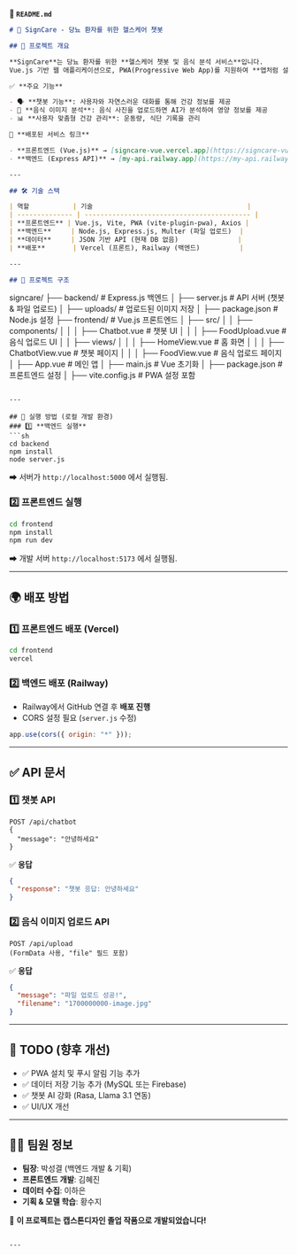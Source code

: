 **📄 `README.md`**

```md
# 🚀 SignCare - 당뇨 환자를 위한 헬스케어 챗봇

## 📌 프로젝트 개요

**SignCare**는 당뇨 환자를 위한 **헬스케어 챗봇 및 음식 분석 서비스**입니다.  
Vue.js 기반 웹 애플리케이션으로, PWA(Progressive Web App)를 지원하여 **앱처럼 설치 가능**합니다.

✅ **주요 기능**

- 🗣 **챗봇 기능**: 사용자와 자연스러운 대화를 통해 건강 정보를 제공
- 🍱 **음식 이미지 분석**: 음식 사진을 업로드하면 AI가 분석하여 영양 정보를 제공
- 📊 **사용자 맞춤형 건강 관리**: 운동량, 식단 기록을 관리

🔗 **배포된 서비스 링크**

- **프론트엔드 (Vue.js)** → [signcare-vue.vercel.app](https://signcare-vue.vercel.app)
- **백엔드 (Express API)** → [my-api.railway.app](https://my-api.railway.app)

---

## 🛠️ 기술 스택

| 역할           | 기술                                       |
| -------------- | ------------------------------------------ |
| **프론트엔드** | Vue.js, Vite, PWA (vite-plugin-pwa), Axios |
| **백엔드**     | Node.js, Express.js, Multer (파일 업로드)  |
| **데이터**     | JSON 기반 API (현재 DB 없음)               |
| **배포**       | Vercel (프론트), Railway (백엔드)          |

---

## 📂 프로젝트 구조
```

signcare/
├── backend/ # Express.js 백엔드
│ ├── server.js # API 서버 (챗봇 & 파일 업로드)
│ ├── uploads/ # 업로드된 이미지 저장
│ ├── package.json # Node.js 설정
├── frontend/ # Vue.js 프론트엔드
│ ├── src/
│ │ ├── components/
│ │ │ ├── Chatbot.vue # 챗봇 UI
│ │ │ ├── FoodUpload.vue # 음식 업로드 UI
│ │ ├── views/
│ │ │ ├── HomeView.vue # 홈 화면
│ │ │ ├── ChatbotView.vue # 챗봇 페이지
│ │ │ ├── FoodView.vue # 음식 업로드 페이지
│ ├── App.vue # 메인 앱
│ ├── main.js # Vue 초기화
│ ├── package.json # 프론트엔드 설정
│ ├── vite.config.js # PWA 설정 포함

````

---

## 🏃 실행 방법 (로컬 개발 환경)
### 1️⃣ **백엔드 실행**
```sh
cd backend
npm install
node server.js
````

➡ 서버가 `http://localhost:5000` 에서 실행됨.

### 2️⃣ **프론트엔드 실행**

```sh
cd frontend
npm install
npm run dev
```

➡ 개발 서버 `http://localhost:5173` 에서 실행됨.

---

## 🌍 배포 방법

### **1️⃣ 프론트엔드 배포 (Vercel)**

```sh
cd frontend
vercel
```

### **2️⃣ 백엔드 배포 (Railway)**

- Railway에서 GitHub 연결 후 **배포 진행**
- CORS 설정 필요 (`server.js` 수정)

```javascript
app.use(cors({ origin: "*" }));
```

---

## ✅ API 문서

### **1️⃣ 챗봇 API**

```
POST /api/chatbot
{
  "message": "안녕하세요"
}
```

✅ **응답**

```json
{
  "response": "챗봇 응답: 안녕하세요"
}
```

### **2️⃣ 음식 이미지 업로드 API**

```
POST /api/upload
(FormData 사용, "file" 필드 포함)
```

✅ **응답**

```json
{
  "message": "파일 업로드 성공!",
  "filename": "1700000000-image.jpg"
}
```

---

## 📌 TODO (향후 개선)

- ✅ PWA 설치 및 푸시 알림 기능 추가
- ✅ 데이터 저장 기능 추가 (MySQL 또는 Firebase)
- ✅ 챗봇 AI 강화 (Rasa, Llama 3.1 연동)
- ✅ UI/UX 개선

---

## 🙋‍♂️ 팀원 정보

- **팀장**: 박성결 (백엔드 개발 & 기획)
- **프론트엔드 개발**: 김혜진
- **데이터 수집**: 이하은
- **기획 & 모델 학습**: 황수지

🎯 **이 프로젝트는 캡스톤디자인 졸업 작품으로 개발되었습니다!**

```

---
```

